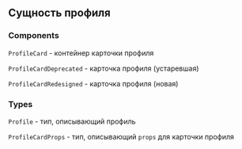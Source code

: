 ## Сущность профиля

### Components

`ProfileCard` - контейнер карточки профиля

`ProfileCardDeprecated` - карточка профиля (устаревшая)

`ProfileCardRedesigned` - карточка профиля (новая)

### Types

`Profile` - тип, описывающий профиль

`ProfileCardProps` - тип, описывающий `props` для карточки профиля
